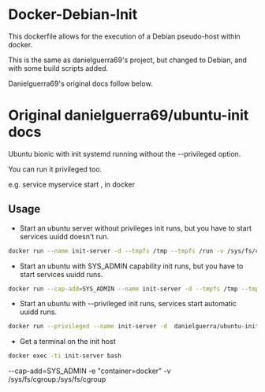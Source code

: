 # Docker-Debian-Init

This dockerfile allows for the execution of a Debian pseudo-host within docker.

This is the same as danielguerra69's project, but changed to Debian, and with some build scripts added.

Danielguerra69's original docs follow below.



#  Original danielguerra69/ubuntu-init docs

Ubuntu bionic with init systemd running without the --privileged option.

You can run it privileged too.

e.g. service myservice start , in docker

## Usage

* Start an ubuntu server without privileges
  init runs, but you have to start services
  uuidd doesn't run.

```bash
docker run --name init-server -d --tmpfs /tmp --tmpfs /run -v /sys/fs/cgroup:/sys/fs/cgroup:ro danielguerra/ubuntu-init
```

* Start an ubuntu with SYS_ADMIN capability
  init runs, but you have to start services
  uuidd runs.

```bash
docker run --cap-add=SYS_ADMIN --name init-server -d --tmpfs /tmp --tmpfs /run -v /sys/fs/cgroup:/sys/fs/cgroup danielguerra/ubuntu-init
```

* Start an ubuntu with --privileged
  init runs, services start automatic
  uuidd runs.

```bash
docker run --privileged --name init-server -d  danielguerra/ubuntu-init
```

* Get a terminal on the init host

```bash
docker exec -ti init-server bash
```
--cap-add=SYS_ADMIN -e "container=docker" -v /sys/fs/cgroup:/sys/fs/cgroup

